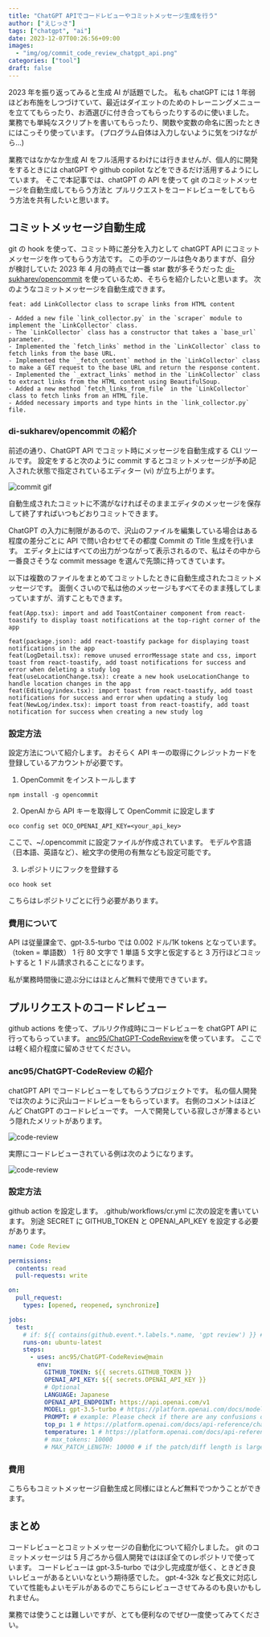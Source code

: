 ```yaml
---
title: "ChatGPT APIでコードレビューやコミットメッセージ生成を行う"
author: ["えじっさ"]
tags: ["chatgpt", "ai"]
date: 2023-12-07T00:26:56+09:00
images:
  - "img/og/commit_code_review_chatgpt_api.png"
categories: ["tool"]
draft: false
---
```


2023 年を振り返ってみると生成 AI が話題でした。
私も chatGPT には 1 年弱ほどお布施をしつづけていて、最近はダイエットのためのトレーニングメニューを立ててもらったり、お酒選びに付き合ってもらったりするのに使いました。
業務でも単純なスクリプトを書いてもらったり、関数や変数の命名に困ったときにはこっそり使っています。 (プログラム自体は入力しないように気をつけながら...)

業務ではなかなか生成 AI をフル活用するわけには行きませんが、個人的に開発をするときには chatGPT や github copilot などをできるだけ活用するようにしています。
そこで本記事では、chatGPT の API を使って git のコミットメッセージを自動生成してもらう方法と プルリクエストをコードレビューをしてもらう方法を共有したいと思います。

## コミットメッセージ自動生成

git の hook を使って、コミット時に差分を入力として chatGPT API にコミットメッセージを作ってもらう方法です。
この手のツールは色々ありますが、自分が検討していた 2023 年 4 月の時点では一番 star 数が多そうだった
[di-sukharev/opencommit](https://github.com/di-sukharev/opencommit) を使っているため、そちらを紹介したいと思います。
次のようなコミットメッセージを自動生成できます。

```
feat: add LinkCollector class to scrape links from HTML content

- Added a new file `link_collector.py` in the `scraper` module to implement the `LinkCollector` class.
- The `LinkCollector` class has a constructor that takes a `base_url` parameter.
- Implemented the `fetch_links` method in the `LinkCollector` class to fetch links from the base URL.
- Implemented the `_fetch_content` method in the `LinkCollector` class to make a GET request to the base URL and return the response content.
- Implemented the `_extract_links` method in the `LinkCollector` class to extract links from the HTML content using BeautifulSoup.
- Added a new method `fetch_links_from_file` in the `LinkCollector` class to fetch links from an HTML file.
- Added necessary imports and type hints in the `link_collector.py` file.
```

### di-sukharev/opencommit の紹介

前述の通り、ChatGPT API でコミット時にメッセージを自動生成する CLI ツールです。
設定をすると次のように commit するとコミットメッセージが予め記入された状態で指定されているエディター (vi) が立ち上がります。

![commit gif](/img/codereview/auto_commit.gif)

自動生成されたコミットに不満がなければそのままエディタのメッセージを保存して終了すればいつもどおりコミットできます。

ChatGPT の入力に制限があるので、沢山のファイルを編集している場合はある程度の差分ごとに API で問い合わせてその都度 Commit の Title 生成を行います。
エディタ上にはすべての出力がつながって表示されるので、私はその中から一番良さそうな commit message を選んで先頭に持ってきています。

以下は複数のファイルをまとめてコミットしたときに自動生成されたコミットメッセージです。
面倒くさいので私は他のメッセージもすべてそのまま残してしまっていますが、消すこともできます。

```
feat(App.tsx): import and add ToastContainer component from react-toastify to display toast notifications at the top-right corner of the app

feat(package.json): add react-toastify package for displaying toast notifications in the app
feat(LogDetail.tsx): remove unused errorMessage state and css, import toast from react-toastify, add toast notifications for success and error when deleting a study log
feat(useLocationChange.tsx): create a new hook useLocationChange to handle location changes in the app
feat(EditLog/index.tsx): import toast from react-toastify, add toast notifications for success and error when updating a study log
feat(NewLog/index.tsx): import toast from react-toastify, add toast notification for success when creating a new study log
```

### 設定方法

設定方法について紹介します。
おそらく API キーの取得にクレジットカードを登録しているアカウントが必要です。

1. OpenCommit をインストールします

```
npm install -g opencommit
```

2. OpenAI から API キーを取得して OpenCommit に設定します

```
oco config set OCO_OPENAI_API_KEY=<your_api_key>
```

ここで、~/.opencommit に設定ファイルが作成されています。
モデルや言語（日本語、英語など）、絵文字の使用の有無なども設定可能です。

3. レポジトリにフックを登録する

```
oco hook set
```

こちらはレポジトリごとに行う必要があります。

### 費用について

API は従量課金で、gpt-3.5-turbo では 0.002 ドル/1K tokens となっています。（token = 単語数）
1 行 80 文字で 1 単語 5 文字と仮定すると 3 万行ほどコミットすると 1 ドル請求されることになります。

私が業務時間後に遊ぶ分にはほとんど無料で使用できています。

## プルリクエストのコードレビュー

github actions を使って、プルリク作成時にコードレビューを chatGPT API に行ってもらっています。
[anc95/ChatGPT-CodeReview](https://github.com/anc95/ChatGPT-CodeReview)を使っています。
ここでは軽く紹介程度に留めさせてください。

### anc95/ChatGPT-CodeReview の紹介

chatGPT API でコードレビューをしてもらうプロジェクトです。
私の個人開発では次のように沢山コードレビューをもらっています。
右側のコメントはほどんど ChatGPT のコードレビューです。
一人で開発している寂しさが薄まるという隠れたメリットがあります。

![code-review](/img/codereview/codereview_sample.png)

実際にコードレビューされている例は次のようになります。

![code-review](/img/codereview/review_sample1.png)

### 設定方法

github action を設定します。
.github/workflows/cr.yml に次の設定を書いています。
別途 SECRET に GITHUB_TOKEN と OPENAI_API_KEY を設定する必要があります。

```yaml
name: Code Review

permissions:
  contents: read
  pull-requests: write

on:
  pull_request:
    types: [opened, reopened, synchronize]

jobs:
  test:
    # if: ${{ contains(github.event.*.labels.*.name, 'gpt review') }} # Optional; to run only when a label is attached
    runs-on: ubuntu-latest
    steps:
      - uses: anc95/ChatGPT-CodeReview@main
        env:
          GITHUB_TOKEN: ${{ secrets.GITHUB_TOKEN }}
          OPENAI_API_KEY: ${{ secrets.OPENAI_API_KEY }}
          # Optional
          LANGUAGE: Japanese
          OPENAI_API_ENDPOINT: https://api.openai.com/v1
          MODEL: gpt-3.5-turbo # https://platform.openai.com/docs/models
          PROMPT: # example: Please check if there are any confusions or irregularities in the following code diff:
          top_p: 1 # https://platform.openai.com/docs/api-reference/chat/create#chat/create-top_p
          temperature: 1 # https://platform.openai.com/docs/api-reference/chat/create#chat/create-temperature
          # max_tokens: 10000
          # MAX_PATCH_LENGTH: 10000 # if the patch/diff length is large than MAX_PATCH_LENGTH, will be ignored and won't review. By default, with no MAX_PATCH_LENGTH set, there is also no limit for the patch/diff length.
```

### 費用

こちらもコミットメッセージ自動生成と同様にほとんど無料でつかうことができます。

## まとめ

コードレビューとコミットメッセージの自動化について紹介しました。
git のコミットメッセージは 5 月ごろから個人開発ではほぼ全てのレポジトリで使っています。
コードレビューは gpt-3.5-turbo では少し完成度が低く、ときどき良いレビューがあるといいなという期待感でした。
gpt-4-32k など長文に対応していて性能もよいモデルがあるのでこちらにレビューさせてみるのも良いかもしれません。

業務では使うことは難しいですが、とても便利なのでぜひ一度使ってみてください。
